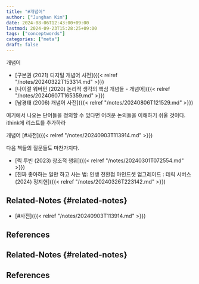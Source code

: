 ```yaml
---
title: "#개념어"
author: ["Junghan Kim"]
date: 2024-08-06T12:43:00+09:00
lastmod: 2024-09-23T15:28:25+09:00
tags: ["conceptwords"]
categories: ["meta"]
draft: false
---
```


<!--more-->

개념어

-   [구본권 (2021) 디지털 개념어 사전]({{< relref "/notes/20240322T153314.md" >}})
-   [나이절 워버턴 (2020) 논리적 생각의 핵심 개념들 - 개념어]({{< relref "/notes/20240607T165359.md" >}})
-   [남경태 (2006) 개념어 사전]({{< relref "/notes/20240806T121529.md" >}})

여기에서 나오는 단어들을 정의할 수 있다면 어려운 논의들을 이해하기 쉬울 것이다. ithink에 리스트를 추가하라

개념어 [#사전]({{< relref "/notes/20240903T113914.md" >}})

다음 책들의 질문들도 마찬가지다.

-   [릭 루빈 (2023) 창조적 행위]({{< relref "/notes/20240301T072554.md" >}})
-   [진짜 좋아하는 일만 하고 사는 법: 인생 전환점 마인드셋 업그레이드 : 데릭 시버스 (2024) 정지현]({{< relref "/notes/20240326T223142.md" >}})


## Related-Notes {#related-notes}

-   [#사전]({{< relref "/notes/20240903T113914.md" >}})

## References

<style>.csl-entry{text-indent: -1.5em; margin-left: 1.5em;}</style><div class="csl-bib-body">
</div>


## Related-Notes {#related-notes}

## References

<style>.csl-entry{text-indent: -1.5em; margin-left: 1.5em;}</style><div class="csl-bib-body">
</div>
